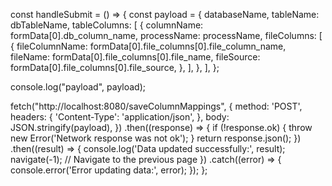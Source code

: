 const handleSubmit = () => {
  const payload = {
    databaseName,
    tableName: dbTableName,
    tableColumns: [
      {
        columnName: formData[0].db_column_name,
        processName: processName,
        fileColumns: [
          {
            fileColumnName: formData[0].file_columns[0].file_column_name,
            fileName: formData[0].file_columns[0].file_name,
            fileSource: formData[0].file_columns[0].file_source,
          },
        ],
      },
    ],
  };

  console.log("payload", payload);

  fetch("http://localhost:8080/saveColumnMappings", {
    method: 'POST',
    headers: {
      'Content-Type': 'application/json',
    },
    body: JSON.stringify(payload),
  })
    .then((response) => {
      if (!response.ok) {
        throw new Error('Network response was not ok');
      }
      return response.json();
    })
    .then((result) => {
      console.log('Data updated successfully:', result);
      navigate(-1); // Navigate to the previous page
    })
    .catch((error) => {
      console.error('Error updating data:', error);
    });
};
